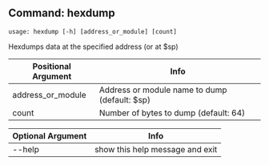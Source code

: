 ## Command: hexdump ##
```
usage: hexdump [-h] [address_or_module] [count]
```
Hexdumps data at the specified address (or at $sp)  

| Positional Argument | Info |
|---------------------|------|
| address_or_module | Address or module name to dump (default: $sp) |
| count | Number of bytes to dump (default: 64) |

| Optional Argument | Info |
|---------------------|------|
| --help | show this help message and exit |



